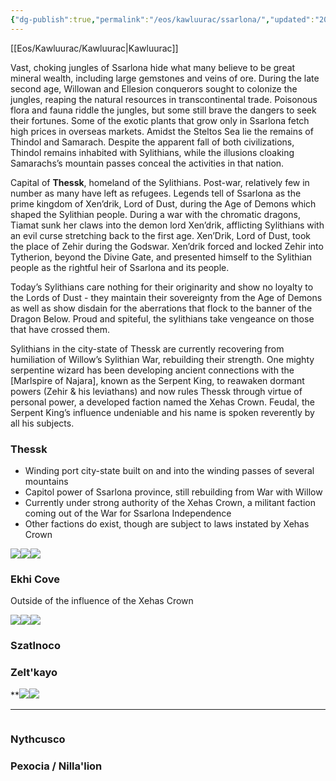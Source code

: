 ```yaml
---
{"dg-publish":true,"permalink":"/eos/kawluurac/ssarlona/","updated":"2024-12-22T20:34:04.317-05:00"}
---
```


[[Eos/Kawluurac/Kawluurac\|Kawluurac]]

Vast, choking jungles of Ssarlona hide what many believe to be great mineral wealth, including large gemstones and veins of ore. During the late second age, Willowan and Ellesion conquerors sought to colonize the jungles, reaping the natural resources in transcontinental trade. Poisonous flora and fauna riddle the jungles, but some still brave the dangers to seek their fortunes. Some of the exotic plants that grow only in Ssarlona fetch high prices in overseas markets. Amidst the Steltos Sea lie the remains of Thindol and Samarach. Despite the apparent fall of both civilizations, Thindol remains inhabited with Sylithians, while the illusions cloaking Samarachs’s mountain passes conceal the activities in that nation.

Capital of **Thessk**, homeland of the Sylithians. Post-war, relatively few in number as many have left as refugees. Legends tell of Ssarlona as the prime kingdom of Xen’drik, Lord of Dust, during the Age of Demons which shaped the Sylithian people. During a war with the chromatic dragons, Tiamat sunk her claws into the demon lord Xen’drik, afflicting Sylithians with an evil curse stretching back to the first age.
	Xen’Drik, Lord of Dust, took the place of Zehir during the Godswar. Xen’drik forced and locked Zehir into Tytherion, beyond the Divine Gate, and presented himself to the Sylithian people as the rightful heir of Ssarlona and its people.  

Today’s Sylithians care nothing for their originarity and show no loyalty to the Lords of Dust - they maintain their sovereignty from the Age of Demons as well as show disdain for the aberrations that flock to the banner of the Dragon Below. Proud and spiteful, the sylithians take vengeance on those that have crossed them. 

Sylithians in the city-state of Thessk are currently recovering from humiliation of Willow’s Sylithian War, rebuilding their strength. One mighty serpentine wizard has been developing ancient connections with the [Marlspire of Najara], known as the Serpent King, to reawaken dormant powers (Zehir & his leviathans) and now rules Thessk through virtue of personal power, a developed faction named the Xehas Crown. Feudal, the Serpent King’s influence undeniable and his name is spoken reverently by all his subjects.

### Thessk

- Winding port city-state built on and into the winding passes of several mountains
- Capitol power of Ssarlona province, still rebuilding from War with Willow
- Currently under strong authority of the Xehas Crown, a militant faction coming out of the War for Ssarlona Independence 
- Other factions do exist, though are subject to laws instated by Xehas Crown

![](https://lh7-us.googleusercontent.com/1TQS_LCby-3w8IQDVoM6NjctCXNPal3__glvMy5O3bUuxX7uI2xGuXA2mn21T5844k_AnZR_gcr7Uw4X9i-Cfzyi6G55LFZbaZe8fjYo2TlfGDz5LYOTEb6b8qB5Cd7tDHy56dCcNQR1PmGIe0GBYw)![](https://lh7-us.googleusercontent.com/r5nI_pRSo_7gWYPRztI2bR5PsmffNUnBHTcOMk7_xHedOyU5M9C7hv_8mi7aCMxN9uHcaXRsQQybPgFHVR8Ni1j2AOBHCrrYWoR9EYtDsoM5qeq_VPwfApUYYhIW05WqqsUqwOBFHkVmxDZYvVCWJA)![](https://lh7-us.googleusercontent.com/UGQxEXqoIt612wjtxbDLju8Mmr0GpNSmS91YHDcwc3OsaEvtruiZWcwS2EVMv7we5t6A6G8LB_7hsJ0lkb_Fyivxpi3Euce-7pjwAaLvQ-kedbwziS4J0r0iAhzqOPhuwAK2DhuRWnI7kmzm68wwdg)

### Ekhi Cove

Outside of the influence of the Xehas Crown
  
  
![](https://lh7-us.googleusercontent.com/7fgeBg3rbDQ6KueIBqEBjeWDn-c5pRkRAmQ0yiJ8pmDfds-55OqMleBnB9izXvyqGR7zkRFZeykz2QrnJtow-xm8K_zhK4_Id-0Vd6A5UIOUMbF9OyIyNttdtdwT0mybHmuz-bx-qiicqnF_xkNt6g)![](https://lh7-us.googleusercontent.com/hDLnjNcVWoRCF4bfMK2oCjklbzKZSJ3Tx0o6Smqmk7is8ZO0n2MYK6EQwguEk2rdDzM81oVHfdirp-Xy6PbXzjc0ncYjlhQpAC3f8cRQ17yF_pC30pxwqL-MCEKS_ofuXn88BxYQtif_IGb9Rx49Ig)![](https://lh7-us.googleusercontent.com/sr382zQs0u18MZvapqQuAiRYllP3rRn3Q9G4d61fgDgEPrX4H4AEg-kgX_Qj44R2PdeLBCLA5p2HtJ3g75aWDfu_TA_YmG8w_hyqJyx3gWuocBaWaCxIqp7c5fMQvkTf1aVNwhp6wm8qKpU99ilf9w)
### Szatlnoco

### Zelt'kayo
**![](https://lh7-us.googleusercontent.com/Ws25aV99_h3BeCKstJPf_wuNukEZG_xyoEMta7mSPbXfYKfoXMFlE2W85TPMIKB7q2T4ZDUKP0_ch_uS68pBsPLJU90Ir4wj-WgSW1ibLRAFVGMTeq7x_QqggnvGdI1qvfZzeCH_6pB8Y9AZrRAbRA)![](https://lh7-us.googleusercontent.com/2C6tigcLL3HKr7okfx2tn35z19jERu1cG6DECjkJ_gfJZYfdprbN2WdG016-U_eyRULd2u4mt-a-TP3vBGoaid5KB9-xfKhIxhqE0337PTusdJKQ6nha9tzxrzIJdnm1qFTajTC7Eh8wjsD-isikYg)

---
![]()
### Nythcusco
### Pexocia / Nilla'lion
